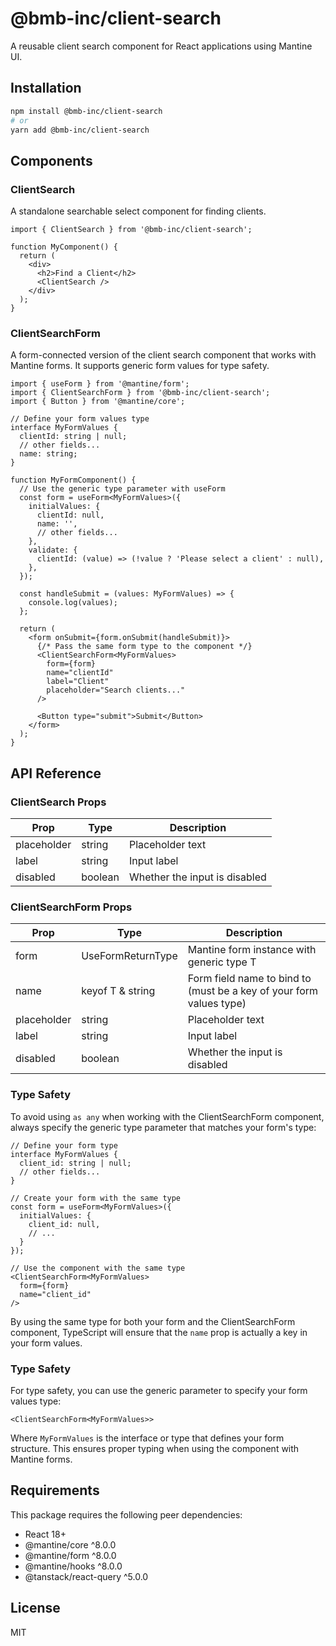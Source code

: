# @bmb-inc/client-search

A reusable client search component for React applications using Mantine UI.

## Installation

```bash
npm install @bmb-inc/client-search
# or
yarn add @bmb-inc/client-search
```

## Components

### ClientSearch

A standalone searchable select component for finding clients.

```tsx
import { ClientSearch } from '@bmb-inc/client-search';

function MyComponent() {
  return (
    <div>
      <h2>Find a Client</h2>
      <ClientSearch />
    </div>
  );
}
```

### ClientSearchForm

A form-connected version of the client search component that works with Mantine forms. It supports generic form values for type safety.

```tsx
import { useForm } from '@mantine/form';
import { ClientSearchForm } from '@bmb-inc/client-search';
import { Button } from '@mantine/core';

// Define your form values type
interface MyFormValues {
  clientId: string | null;
  // other fields...
  name: string;
}

function MyFormComponent() {
  // Use the generic type parameter with useForm
  const form = useForm<MyFormValues>({
    initialValues: {
      clientId: null,
      name: '',
      // other fields...
    },
    validate: {
      clientId: (value) => (!value ? 'Please select a client' : null),
    },
  });

  const handleSubmit = (values: MyFormValues) => {
    console.log(values);
  };

  return (
    <form onSubmit={form.onSubmit(handleSubmit)}>
      {/* Pass the same form type to the component */}
      <ClientSearchForm<MyFormValues>
        form={form}
        name="clientId"
        label="Client"
        placeholder="Search clients..."
      />
      
      <Button type="submit">Submit</Button>
    </form>
  );
}
```

## API Reference

### ClientSearch Props

| Prop | Type | Description |
|------|------|-------------|
| placeholder | string | Placeholder text |
| label | string | Input label |
| disabled | boolean | Whether the input is disabled |

### ClientSearchForm Props

| Prop | Type | Description |
|------|------|-------------|
| form | UseFormReturnType<T> | Mantine form instance with generic type T |
| name | keyof T & string | Form field name to bind to (must be a key of your form values type) |
| placeholder | string | Placeholder text |
| label | string | Input label |
| disabled | boolean | Whether the input is disabled |

### Type Safety

To avoid using `as any` when working with the ClientSearchForm component, always specify the generic type parameter that matches your form's type:

```tsx
// Define your form type
interface MyFormValues {
  client_id: string | null;
  // other fields...
}

// Create your form with the same type
const form = useForm<MyFormValues>({
  initialValues: {
    client_id: null,
    // ...
  }
});

// Use the component with the same type
<ClientSearchForm<MyFormValues> 
  form={form} 
  name="client_id" 
/>
```

By using the same type for both your form and the ClientSearchForm component, TypeScript will ensure that the `name` prop is actually a key in your form values.

### Type Safety

For type safety, you can use the generic parameter to specify your form values type:

```tsx
<ClientSearchForm<MyFormValues>>
```

Where `MyFormValues` is the interface or type that defines your form structure. This ensures proper typing when using the component with Mantine forms.

## Requirements

This package requires the following peer dependencies:

- React 18+
- @mantine/core ^8.0.0
- @mantine/form ^8.0.0
- @mantine/hooks ^8.0.0
- @tanstack/react-query ^5.0.0

## License

MIT